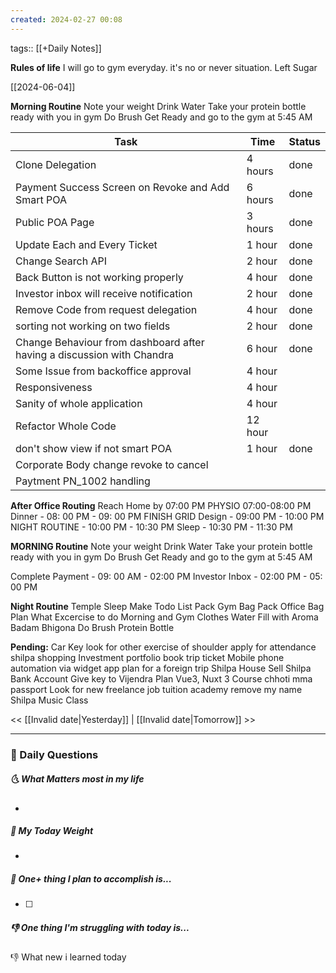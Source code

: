 ```yaml
---
created: 2024-02-27 00:08
---
```

tags:: [[+Daily Notes]]

**Rules of life**
I will go to gym everyday. it's no or never situation.
Left Sugar

[[2024-06-04]]

**Morning Routine**
Note your weight
Drink Water
Take your protein bottle ready with you in gym
Do Brush
Get Ready and go to the gym at 5:45 AM



| Task                                                                   | Time    | Status |
| ---------------------------------------------------------------------- | ------- | ------ |
| Clone Delegation                                                       | 4 hours | done   |
| Payment Success Screen on Revoke and Add Smart POA                     | 6 hours | done   |
| Public POA Page                                                        | 3 hours | done   |
| Update Each and Every Ticket                                           | 1 hour  | done   |
| Change Search API                                                      | 2 hour  | done   |
| Back Button is not working properly                                    | 4 hour  | done   |
| Investor inbox will receive notification                               | 2 hour  | done   |
| Remove Code from request delegation                                    | 4 hour  | done   |
| sorting not working on two fields                                      | 2 hour  | done   |
| Change Behaviour from dashboard after having a discussion with Chandra | 6 hour  | done   |
| Some Issue from backoffice approval                                    | 4 hour  |        |
| Responsiveness                                                         | 4 hour  |        |
| Sanity of whole application                                            | 4 hour  |        |
| Refactor Whole Code                                                    | 12 hour |        |
| don't show view if not smart POA                                       | 1 hour  | done   |
| Corporate Body change revoke to cancel                                 |         |        |
| Paytment PN_1002 handling                                              |         |        |
**After Office Routing**
Reach Home by 07:00 PM 
PHYSIO 07:00-08:00 PM
Dinner - 08: 00 PM - 09: 00 PM
FINISH GRID Design - 09:00 PM - 10:00 PM
NIGHT ROUTINE - 10:00 PM - 10:30 PM
Sleep - 10:30 PM - 11:30 PM


**MORNING Routine**
Note your weight
Drink Water
Take your protein bottle ready with you in gym
Do Brush
Get Ready and go to the gym at 5:45 AM

Complete Payment - 09: 00 AM - 02:00 PM
Investor Inbox - 02:00 PM - 05: 00 PM

**Night Routine**
Temple Sleep
Make Todo List
Pack Gym Bag
Pack Office Bag
Plan What Excercise to do
Morning and Gym Clothes
Water Fill with Aroma
Badam Bhigona
Do Brush
Protein Bottle

**Pending:**
Car Key
look for other exercise of shoulder
apply for attendance
shilpa shopping 
Investment portfolio 
book trip ticket
Mobile phone automation via widget app
plan for a foreign trip
Shilpa House Sell
Shilpa Bank Account
Give key to Vijendra
Plan Vue3, Nuxt 3 Course
chhoti mma passport
Look for new freelance job 
tuition academy remove my name
Shilpa Music Class


<< [[Invalid date|Yesterday]] | [[Invalid date|Tomorrow]] >>

---
### 📅 Daily Questions
##### 🌜 What Matters most in my life
- 

##### 🙌 My Today Weight
- 

##### 🚀 One+ thing I plan to accomplish is...
- [ ] 

##### 👎 One thing I'm struggling with today is...


👎 What new i learned today
